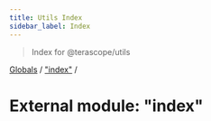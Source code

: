 ```yaml
---
title: Utils Index
sidebar_label: Index
---
```


> Index for @terascope/utils

[Globals](../overview.md) / ["index"](_index_.md) /

# External module: "index"
